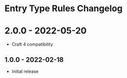 # Entry Type Rules Changelog
# 2.0.0 - 2022-05-20
- Craft 4 compatibility
## 1.0.0 - 2022-02-18
- Initial release
